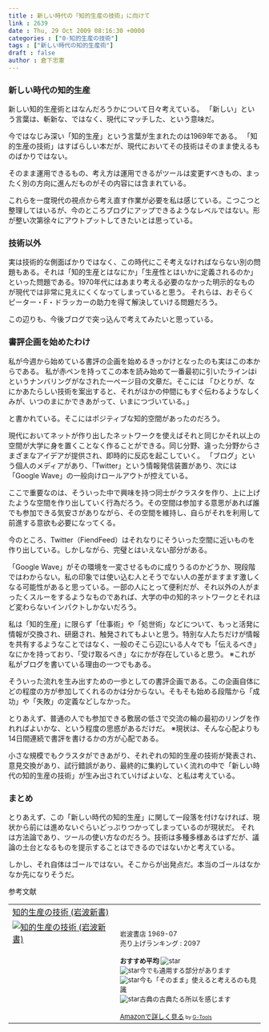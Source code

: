 ```yaml
---
title : 新しい時代の「知的生産の技術」に向けて
link : 2639
date : Thu, 29 Oct 2009 08:16:30 +0000
categories : ["0-知的生産の技術"]
tags : ["新しい時代の知的生産術"]
draft : false
author : 倉下忠憲
---
```


<h3>新しい時代の知的生産</h3>
新しい知的生産術とはなんだろうかについて日々考えている。
「新しい」という言葉は、斬新な、ではなく、現代にマッチした、という意味だ。

今ではなじみ深い「知的生産」という言葉が生まれたのは1969年である。
「知的生産の技術」はすばらしい本だが、現代においてその技術はそのまま使えるものばかりではない。

そのまま運用できるもの、考え方は運用できるがツールは変更すべきもの、まったく別の方向に進んだものがその内容には含まれている。

これらを一度現代の視点から考え直す作業が必要を私は感じている。こつこつと整理してはいるが、今のところブログにアップできるようなレベルではない。形が整い次第徐々にアウトプットしてきたいとは思っている。

<h3>技術以外</h3>
実は技術的な側面ばかりではなく、この時代にこそ考えなければならない別の問題もある。それは「知的生産とはなにか」「生産性とはいかに定義されるのか」といった問題である。1970年代にはあまり考える必要のなかった明示的なものが現代では非常に見えにくくなってしまっていると思う。
それらは、おそらくピーター・F・ドラッカーの助力を得て解決していける問題だろう。

この辺りも、今後ブログで突っ込んで考えてみたいと思っている。

<h3>書評企画を始めたわけ</h3>
私が今週から始めている書評の企画を始めるきっかけとなったのも実はこの本からである。
私が赤ペンを持ってこの本を読み始めて一番最初に引いたラインはiというナンバリングがなされた一ページ目の文章だ。そこには
「ひとりが、なにかあたらしい技術を案出すると、それがほかの仲間にもすぐ伝わるようなしくみが、いつのまにかできあがって、いまにつづいている。」

と書かれている。そこにはポジティブな知的空間があったのだろう。

現代においてネットが作り出したネットワークを使えばそれと同じかそれ以上の空間が大学に身を置くことなく作ることができる。同じ分野、違った分野からさまざまなアイデアが提供され、即時的に反応を起こしていく。
「ブログ」という個人のメディアがあり、「Twitter」という情報発信装置があり、次には「Google Wave」の一般向けロールアウトが控えている。

ここで重要なのは、そういった中で興味を持つ同士がクラスタを作り、上に上げたような空間を作り出していく行為だろう。その空間は参加する意思があれば誰でも参加できる気安さがありながら、その空間を維持し、自らがそれを利用して前進する意欲も必要になってくる。

今のところ、Twitter（FiendFeed）はそれなりにそういった空間に近いものを作り出している。しかしながら、完璧とはいえない部分がある。

「Google Wave」がその環境を一変させるものに成りうるのかどうか、現段階ではわからない。私の印象では使い込む人とそうでない人の差がますます激しくなる可能性があると思っている。一部の人にとって便利だが、それ以外の人がまったくスルーをするようなものであれば、大学の中の知的ネットワークとそれほど変わらないインパクトしかないだろう。

私は「知的生産」に限らず「仕事術」や「処世術」などについて、もっと活発に情報が交換され、研磨され、触発されてもよいと思う。特別な人たちだけが情報を共有するようなことではなく、一般のそこら辺にいる人々でも「伝えるべき」なにかを持っており、「受け取るべき」なにかが存在していると思う。
※これが私がブログを書いている理由の一つでもある。

そういった流れを生み出すための一歩としての書評企画である。この企画自体にどの程度の方が参加してくれるのかは分からない。そもそも始める段階から「成功」や「失敗」の定義などしなかった。

とりあえず、普通の人でも参加できる敷居の低さで交流の輪の最初のリングを作れればよいかな、という程度の思惑があるだけだ。
※現状は、そんな心配よりも14日間連続で書評を書けるかの方が心配である。

小さな規模でもクラスタができあがり、それぞれの知的生産の技術が発表され、意見交換があり、試行錯誤があり、最終的に集約していく流れの中で「新しい時代の知的生産の技術」が生み出されていけばよいな、と私は考えている。

<h3>まとめ</h3>
とりあえず、この「新しい時代の知的生産」に関して一段落を付けなければ、現状から前には進めないぐらいどっぷりつかってしまっているのが現状だ。
それは方法論であり、ツールの使い方なのだろう。技術は多種多様あるはずだが、議論の土台となるものを提示することはできるのではないかと考えている。

しかし、それ自体はゴールではない。そこからが出発点だ。本当のゴールはなかなか先になりそうだ。

参考文献
<table  border="0" cellpadding="5"><tr><td colspan="2"><a href="http://www.amazon.co.jp/%E7%9F%A5%E7%9A%84%E7%94%9F%E7%94%A3%E3%81%AE%E6%8A%80%E8%A1%93-%E5%B2%A9%E6%B3%A2%E6%96%B0%E6%9B%B8-%E6%A2%85%E6%A3%B9-%E5%BF%A0%E5%A4%AB/dp/4004150930%3FSubscriptionId%3D15SMZCTB9V8NGR2TW082%26tag%3Drashita1000-22%26linkCode%3Dxm2%26camp%3D2025%26creative%3D165953%26creativeASIN%3D4004150930" target="_top">知的生産の技術 (岩波新書)</a><img src='http://www.assoc-amazon.jp/e/ir?t=rashita1000-22&l=ur2&o=9' width='1' height='1' border='0' alt='' /></td></tr><tr><td valign="top"><a href="http://www.amazon.co.jp/%E7%9F%A5%E7%9A%84%E7%94%9F%E7%94%A3%E3%81%AE%E6%8A%80%E8%A1%93-%E5%B2%A9%E6%B3%A2%E6%96%B0%E6%9B%B8-%E6%A2%85%E6%A3%B9-%E5%BF%A0%E5%A4%AB/dp/4004150930%3FSubscriptionId%3D15SMZCTB9V8NGR2TW082%26tag%3Drashita1000-22%26linkCode%3Dxm2%26camp%3D2025%26creative%3D165953%26creativeASIN%3D4004150930" target="_top"><img src="http://ecx.images-amazon.com/images/I/41Q9KKMZYAL._SL160_.jpg" border="0" alt="知的生産の技術 (岩波新書)" /></a></td><td valign="top"><font size="-1"><br />岩波書店  1969-07<br />売り上げランキング : 2097<br /><br /><strong>おすすめ平均  </strong><img src="http://g-images.amazon.com/images/G/01/detail/stars-4-5.gif" alt="star" /><br /><img src="http://g-images.amazon.com/images/G/01/detail/stars-5-0.gif" alt="star" />今でも通用する部分があります<br /><img src="http://g-images.amazon.com/images/G/01/detail/stars-5-0.gif" alt="star" />今も「そのまま」使えると考えるのも見識<br /><img src="http://g-images.amazon.com/images/G/01/detail/stars-5-0.gif" alt="star" />古典の古典たる所以を感じます<br /><br /><a href="http://www.amazon.co.jp/%E7%9F%A5%E7%9A%84%E7%94%9F%E7%94%A3%E3%81%AE%E6%8A%80%E8%A1%93-%E5%B2%A9%E6%B3%A2%E6%96%B0%E6%9B%B8-%E6%A2%85%E6%A3%B9-%E5%BF%A0%E5%A4%AB/dp/4004150930%3FSubscriptionId%3D15SMZCTB9V8NGR2TW082%26tag%3Drashita1000-22%26linkCode%3Dxm2%26camp%3D2025%26creative%3D165953%26creativeASIN%3D4004150930" target="_top">Amazonで詳しく見る</a></font><font size="-2"> by <a href="http://www.goodpic.com/mt/aws/index.html" >G-Tools</a></font></td></tr></table>
